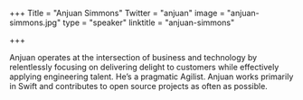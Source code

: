 +++
Title = "Anjuan Simmons"
Twitter = "anjuan"
image = "anjuan-simmons.jpg"
type = "speaker"
linktitle = "anjuan-simmons"

+++

Anjuan operates at the intersection of business and technology by relentlessly focusing on delivering delight to customers while effectively applying engineering talent. He’s a pragmatic Agilist. Anjuan works primarily in Swift and contributes to open source projects as often as possible.
